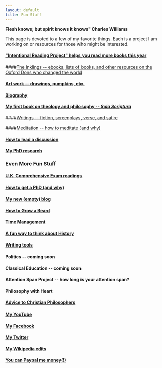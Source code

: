 ```yaml
---
layout: default
title: Fun Stuff
---
```


**Flesh knows; but spirit knows it knows" Charles Williams**


This page is devoted to a few of my favorite things. Each is a project I am working on or resources for those who might be interested.

#### ["Intentional Reading Project" helps you read more books this year](http://www.readingintentionally.com)

####[The Inklings -- ebooks, lists of books, and other resources on the Oxford Dons who changed the world](/inklings)

#### [Art work -- drawings, pumpkins, etc.](http://www.keithbuhler.com/art)

#### [Biography](/bio)

#### [My first book on theology and philosophy -- *Sola Scriptura*](http://www.amazon.com/Sola-Scriptura-Dialogue-Keith-Buhler-ebook/dp/B009N27L12/ref=sr_1_9?ie=UTF8&qid=1401301911&sr=8-9&keywords=sola+scriptura)

####[Writings -- fiction, screenplays, verse, and satire](/writings)

####[Meditation -- how to meditate (and why)](/meditation)

#### [How to lead a discussion](http://www.wikihow.com/Lead-a-Discussion)

#### [My PhD research](/phd)


### Even More Fun Stuff
 

#### [U.K. Comprehensive Exam readings](/comps)

#### [How to get a PhD (and why)](/phd-how-to) 

#### [My new (empty) blog](http://circularreason.github.io./blog)

#### [How to Grow a Beard](/beard)

#### [Time Management](http://keithbuhler.com/goals/)
 
#### [A fun way to think about History](https://docs.google.com/spreadsheets/d/1ZitnTtYNZLmUsKcQ0vu_cdzm_Plj5nupiyDrJEn4VV0/edit#gid=0) ####

#### [Writing tools](/writing-tools)

#### Politics -- coming soon ####

#### Classical Education -- coming soon ####

#### Attention Span Project -- how long is your attention span?

#### Philosophy with Heart ####

#### [Advice to Christian Philosophers](http://www.advicetochristianphilosophers.com) ####

#### [My YouTube](https://www.youtube.com/channel/UCDxfeT2v6-kFM12T7zD-K9Q)

#### [My Facebook](http://www.facebook.com/kedbuhler/)

#### [My Twitter](https://twitter.com/Keith_Buhler) 

#### [My Wikipedia edits](http://en.wikipedia.org/wiki/User:CircularReason)

#### [You can Paypal me money(!)](https://www.paypal.me/keithbuhler) ####
